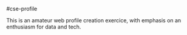 #cse-profile

This is an amateur web profile creation exercice, with emphasis on an enthusiasm for data and tech.
